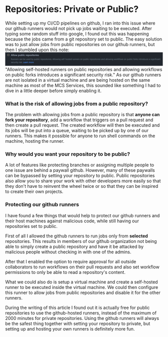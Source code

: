 # Repositories: Private or Public?
While setting up my CI/CD pipelines on github, I ran into this issue where our github runners would not pick up jobs waiting to be executed. After typing some random stuff into google, I found out this was happening because the jobs came from a git repository set to public. The easy solution was to just allow jobs from public repositories on our github runners, but then I stumbled upon this note:
![](../images/AllowPublicRepoOnRunnerNote.PNG)
"Allowing self-hosted runners on public repositories and allowing workflows on public forks introduces a significant security risk."
As our github runners are not isolated in a virtual machine and are being hosted on the same machine as most of the MCS Services, this sounded like something I had to dive in a little deeper before simply enabling it.

### What is the risk of allowing jobs from a public repository?
The problem with allowing jobs from a public repository is that **anyone can fork your repository**, add a workflow that triggers on a pull request and then create a pull request. The created workflow will then be executed and its jobs will be put into a queue, waiting to be picked up by one of our runners. This makes it possible for anyone to run shell commands on the machine, hosting the runner.

### Why would you want your repository to be public?
A lot of features like protecting branches or assigning multiple people to one issue are behind a paywall github. However, many of these paywalls can be bypassed by setting your repository to public.
Public repositories also allow you to share your work with other developers more easily so that they don't have to reinvent the wheel twice or so that they can be inspired to create their own projects.

### Protecting our github runners
I have found a few things that would help to protect our github runners and their host machines against malicious code, while still having our repositories set to public.

First of all I allowed the github runners to run jobs only from **selected** repositories. This results in members of 
our github organization not being able to simply create a public repository and have it be attacked by malicious people 
without checking in with one of the admins. 

After that I enabled the option to require approval for all outside collaborators to run workflows on their pull requests and also set workflow permissions to only be able to read a repository's content.

What we could also do is setup a virtual machine and create a self-hosted runner to be executed inside the virtual machine. We could then configure this runner to allow jobs from public repositories and disable it for the other runners. 

During the writing of this article I found out it is actually free for public repositories to use the github-hosted runners, instead of the maximum of 2000 minutes for private repositories. Using the github runners will always be the safest thing together with setting your repository to private, but setting up and hosting your own runners is definitely more fun.
